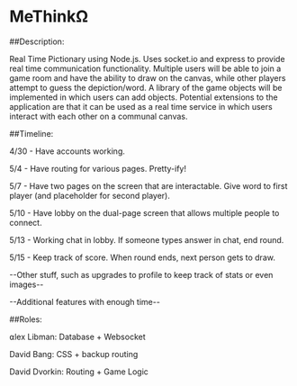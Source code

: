 # MeThinkΩ
##Description:

Real Time Pictionary using Node.js. Uses socket.io and express to provide real time communication functionality. Multiple users will be able to join a game room and have the ability to draw on the canvas, while other players attempt to guess the depiction/word. A library of the game objects will be implemented in which users can add objects. Potential extensions to the application are that it can be used as a real time service in which users interact with each other on a communal canvas.

##Timeline:

4/30 - Have accounts working.

5/4 - Have routing for various pages. Pretty-ify!

5/7 - Have two pages on the screen that are interactable. Give word to first player (and placeholder for second player).

5/10 - Have lobby on the dual-page screen that allows multiple people to connect.

5/13 - Working chat in lobby. If someone types answer in chat, end round.

5/15 - Keep track of score. When round ends, next person gets to draw.

--Other stuff, such as upgrades to profile to keep track of stats or even images--

--Additional features with enough time--

##Roles:

⍺lex Libman: Database + Websocket

David Bang: CSS + backup routing

David Dvorkin: Routing + Game Logic
